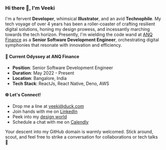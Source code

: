 ### Hi there 👋, I'm Veeki

I'm a fervent **Developer**, whimsical **Illustrator**, and an avid **Technophile**. My tech voyage of over 4 years has been a roller-coaster of crafting resilient digital solutions, honing my design prowess, and incessantly marching towards the tech horizon. Presently, I'm wielding the code wand at [ANQ Finance](https://anq.finance) as a **Senior Software Development Engineer**, orchestrating digital symphonies that resonate with innovation and efficiency.

#### 🚀 Current Odyssey at ANQ Finance
- **Position**: Senior Software Development Engineer
- **Duration**: May 2022 - Present
- **Location**: Bangalore, India
- **Tech Stack**: ReactJs, React Native, Deno, AWS

#### 🌐 Let's Connect!

- Drop me a line at [veeki@duck.com](mailto:veeki@duck.com)
- Join hands with me on [LinkedIn](https://www.linkedin.com)
- Peek into my [design world](https://instagram.com/redundantillustrations)
- Schedule a chat with me on [Calendly](https://cal.com/veeki)

Your descent into my GitHub domain is warmly welcomed. Stick around, scout, and feel free to strike a conversation for collaborations or tech talks 🚀
